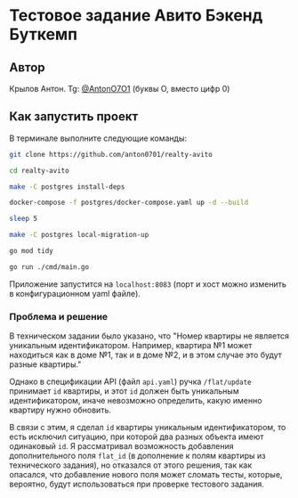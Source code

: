 # Тестовое задание Авито Бэкенд Буткемп

## Автор
Крылов Антон. Tg: [@AntonO7O1](https://t.me/AntonO7O1) (буквы O, вместо цифр 0)

## Как запустить проект

В терминале выполните следующие команды:

```bash
git clone https://github.com/anton0701/realty-avito

cd realty-avito

make -C postgres install-deps

docker-compose -f postgres/docker-compose.yaml up -d --build

sleep 5

make -C postgres local-migration-up

go mod tidy

go run ./cmd/main.go
```

Приложение запустится на `localhost:8083` (порт и хост можно изменить в конфигурационном yaml файле).

### Проблема и решение

В техническом задании было указано, что "Номер квартиры не является уникальным идентификатором. Например, квартира №1 может находиться как в доме №1, так и в доме №2, и в этом случае это будут разные квартиры."

Однако в спецификации API (файл `api.yaml`) ручка `/flat/update` принимает `id` квартиры, и этот `id` должен быть уникальным идентификатором, иначе невозможно определить, какую именно квартиру нужно обновить.

В связи с этим, я сделал `id` квартиры уникальным идентификатором, то есть исключил ситуацию, при которой два разных объекта имеют одинаковый `id`. Я рассматривал возможность добавления дополнительного поля `flat_id` (в дополнение к полям квартиры из технического задания), но отказался от этого решения, так как опасался, что добавление нового поля может сломать тесты, которые, вероятно, будут использоваться при проверке тестового задания.
